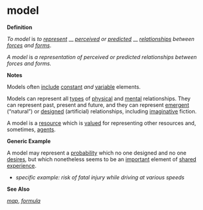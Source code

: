 # model

**Definition**

_To model_ is _to_ [_represent_](https://github.com/gcassel/Modular-Organization-Terminology/blob/master/terms/represent.md) __ [_perceived_](https://github.com/gcassel/Modular-Organization-Terminology/blob/master/terms/perceive.md) _or_ [_predicted_](https://github.com/gcassel/Modular-Organization-Terminology/blob/master/terms/predict.md) __ [_relationships_](https://github.com/gcassel/Modular-Organization-Terminology/blob/master/terms/relate.md) _between_ [_forces_](https://github.com/gcassel/Modular-Organization-Terminology/blob/master/terms/force.md) _and_ [_forms_](https://github.com/gcassel/Modular-Organization-Terminology/blob/master/terms/form.md).

_A model_ is _a representation of perceived or predicted relationships between forces and forms._

**Notes**

Models often [include](https://github.com/gcassel/Modular-Organization-Terminology/blob/master/terms/include.md) [constant](https://github.com/gcassel/Modular-Organization-Terminology/blob/master/terms/constant.md) _and_ [variable](https://github.com/gcassel/Modular-Organization-Terminology/blob/master/terms/variable.md) elements.

Models can represent all [types](https://github.com/gcassel/Modular-Organization-Terminology/blob/master/terms/type.md) of [physical](https://github.com/gcassel/Modular-Organization-Terminology/blob/master/terms/physical.md) and [mental](https://github.com/gcassel/Modular-Organization-Terminology/blob/master/terms/mental.md) relationships. They can represent past, present and future, and they can represent [emergent](https://github.com/gcassel/Modular-Organization-Terminology/blob/master/terms/emerge.md) (“natural”) or [designed](https://github.com/gcassel/Modular-Organization-Terminology/blob/master/terms/design.md) (artificial) relationships, including [imaginative](https://github.com/gcassel/Modular-Organization-Terminology/blob/master/terms/imagine.md) fiction.

A model is a [resource](https://github.com/gcassel/Modular-Organization-Terminology/blob/master/terms/resource.md) which is [valued](https://github.com/gcassel/Modular-Organization-Terminology/blob/master/terms/value.md) for representing other resources and, sometimes, [agents](https://github.com/gcassel/Modular-Organization-Terminology/blob/master/terms/agent.md).

**Generic Example**

A model may represent a [probability](https://github.com/gcassel/Modular-Organization-Terminology/blob/master/terms/probability.md) which no one designed and no one [desires](https://github.com/gcassel/Modular-Organization-Terminology/blob/master/terms/goal.md), but which nonetheless seems to be an [important](https://github.com/gcassel/Modular-Organization-Terminology/blob/master/terms/importance.md) element of [shared](https://github.com/gcassel/Modular-Organization-Terminology/blob/master/terms/common.md) [experience](https://github.com/gcassel/Modular-Organization-Terminology/blob/master/terms/experience.md).

* _specific example: risk of fatal injury while driving at various speeds_

**See Also**

[_map_](https://github.com/gcassel/Modular-Organization-Terminology/blob/master/terms/map.md), [_formula_](https://github.com/gcassel/Modular-Organization-Terminology/blob/master/terms/formula.md)
